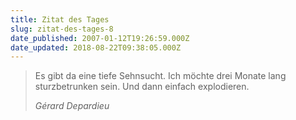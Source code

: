 ```yaml
---
title: Zitat des Tages
slug: zitat-des-tages-8
date_published: 2007-01-12T19:26:59.000Z
date_updated: 2018-08-22T09:38:05.000Z
---
```


> Es gibt da eine tiefe Sehnsucht. Ich möchte drei Monate lang sturzbetrunken sein. Und dann einfach explodieren.
> 
> *Gérard Depardieu*
